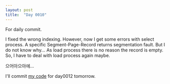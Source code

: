 ```yaml
---
layout: post
title:  "Day 0010"
---
```

For daily commit.

I fixed the wrong indexing. However, now I get some errors with select process. A specific Segment-Page-Record returns segmentation fault. But I do not know why... As load process there is no reason the record is empty. So, I have to deal with load process again maybe.

으어아으아에...

I'll commit [my code] for day0012 tomorrow.

[my code]: https://github.com/Jyon-k/selfDB
